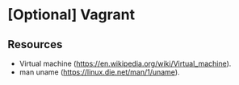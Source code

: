 # [Optional] Vagrant

## Resources

- Virtual machine (https://en.wikipedia.org/wiki/Virtual_machine).
- man uname (https://linux.die.net/man/1/uname).
